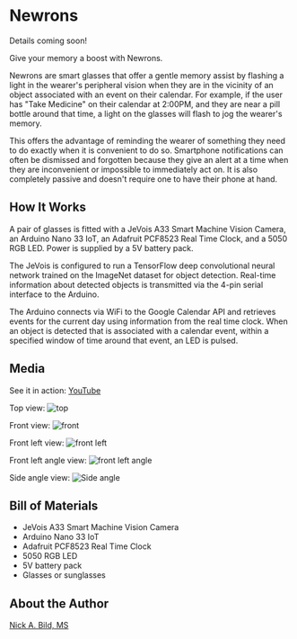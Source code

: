 # Newrons

Details coming soon!

Give your memory a boost with Newrons.

Newrons are smart glasses that offer a gentle memory assist by flashing a light in the wearer's peripheral vision when they are in the vicinity of an object associated with an event on their calendar.  For example, if the user has "Take Medicine" on their calendar at 2:00PM, and they are near a pill bottle around that time, a light on the glasses will flash to jog the wearer's memory.

This offers the advantage of reminding the wearer of something they need to do exactly when it is convenient to do so.  Smartphone notifications can often be dismissed and forgotten because they give an alert at a time when they are inconvenient or impossible to immediately act on.  It is also completely passive and doesn't require one to have their phone at hand.

## How It Works

A pair of glasses is fitted with a JeVois A33 Smart Machine Vision Camera, an Arduino Nano 33 IoT, an Adafruit PCF8523 Real Time Clock, and a 5050 RGB LED.  Power is supplied by a 5V battery pack.

The JeVois is configured to run a TensorFlow deep convolutional neural network trained on the ImageNet dataset for object detection.  Real-time information about detected objects is transmitted via the 4-pin serial interface to the Arduino.

The Arduino connects via WiFi to the Google Calendar API and retrieves events for the current day using information from the real time clock.  When an object is detected that is associated with a calendar event, within a specified window of time around that event, an LED is pulsed.

## Media

See it in action:
[YouTube](https://www.youtube.com/watch?v=C8D3Lubc3Jo)

Top view:
![top](https://raw.githubusercontent.com/nickbild/newrons/master/media/top_sm.jpg)

Front view:
![front](https://raw.githubusercontent.com/nickbild/newrons/master/media/front_sm.jpg)

Front left view:
![front left](https://raw.githubusercontent.com/nickbild/newrons/master/media/front_left_sm.jpg)

Front left angle view:
![front left angle](https://raw.githubusercontent.com/nickbild/newrons/master/media/front_left_angle_sm.jpg)

Side angle view:
![Side angle](https://raw.githubusercontent.com/nickbild/newrons/master/media/side_angle_sm.jpg)

## Bill of Materials

- JeVois A33 Smart Machine Vision Camera
- Arduino Nano 33 IoT
- Adafruit PCF8523 Real Time Clock
- 5050 RGB LED
- 5V battery pack
- Glasses or sunglasses

## About the Author

[Nick A. Bild, MS](https://nickbild79.firebaseapp.com/#!/)
